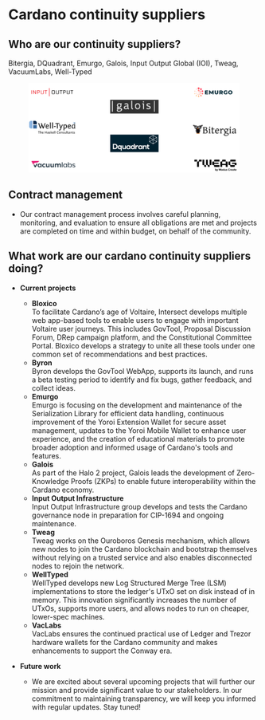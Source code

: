 # Cardano continuity suppliers

## Who are our continuity suppliers?

Bitergia, DQuadrant, Emurgo, Galois, Input Output Global (IOI), Tweag, VacuumLabs, Well-Typed

<figure><img src="../../../.gitbook/assets/Suppliers.png" alt=""><figcaption></figcaption></figure>



## **Contract management**

* Our contract management process involves careful planning, monitoring, and evaluation to ensure all obligations are met and projects are completed on time and within budget, on behalf of the community.

## **What work are our cardano continuity suppliers doing?**

*   **Current projects**

    * **Bloxico**\
      To facilitate Cardano’s age of Voltaire, Intersect develops multiple web app-based tools to enable users to engage with important Voltaire user journeys. This includes GovTool, Proposal Discussion Forum, DRep campaign platform, and the Constitutional Committee Portal. Bloxico develops a strategy to unite all these tools under one common set of recommendations and best practices.
    * **Byron**\
      Byron develops the GovTool WebApp, supports its launch, and runs a beta testing period to identify and fix bugs, gather feedback, and collect ideas.
    * **Emurgo**\
      Emurgo is focusing on the development and maintenance of the Serialization Library for efficient data handling, continuous improvement of the Yoroi Extension Wallet for secure asset management, updates to the Yoroi Mobile Wallet to enhance user experience, and the creation of educational materials to promote broader adoption and informed usage of Cardano's tools and features.
    * **Galois**\
      As part of the Halo 2 project, Galois leads the development of Zero-Knowledge Proofs (ZKPs) to enable future interoperability within the Cardano economy.
    * **Input Output Infrastructure**\
      Input Output Infrastructure group develops and tests the Cardano governance node in preparation for CIP-1694 and ongoing maintenance.
    * **Tweag**\
      Tweag works on the Ouroboros Genesis mechanism, which allows new nodes to join the Cardano blockchain and bootstrap themselves without relying on a trusted service and also enables disconnected nodes to rejoin the network.
    * **WellTyped**\
      WellTyped develops new Log Structured Merge Tree (LSM) implementations to store the ledger's UTxO set on disk instead of in memory. This innovation significantly increases the number of UTxOs, supports more users, and allows nodes to run on cheaper, lower-spec machines.
    * **VacLabs**\
      VacLabs ensures the continued practical use of Ledger and Trezor hardware wallets for the Cardano community and makes enhancements to support the Conway era.


*   **Future work**

    * We are excited about several upcoming projects that will further our mission and provide significant value to our stakeholders. In our commitment to maintaining transparency, we will keep you informed with regular updates. Stay tuned!

